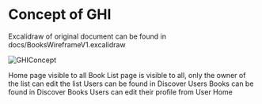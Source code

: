 # Concept of GHI

Excalidraw of original document can be found in docs/BooksWireframeV1.excalidraw

![GHIConcept](docs/GHIConcept.png)

Home page visible to all
Book List page is visible to all, only the owner of the list can edit the list
Users can be found in Discover Users
Books can be found in Discover Books
Users can edit their profile from User Home
